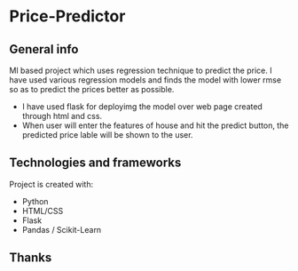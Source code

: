 # Price-Predictor

## General info
Ml based project which uses regression technique to predict the price.
I have used various regression models and finds the model with lower rmse so as to predict the prices better as possible.
* I have used flask for deployimg the model over web page created through html and css.
* When user will enter the features of house and hit the predict button, the predicted price lable will be shown to the user.
	
## Technologies and frameworks
Project is created with:
* Python
* HTML/CSS
* Flask
* Pandas / Scikit-Learn

## Thanks
